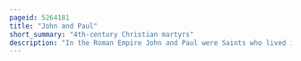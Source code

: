 ```yaml
---
pageid: 5264181
title: "John and Paul"
short_summary: "4th-century Christian martyrs"
description: "In the Roman Empire John and Paul were Saints who lived in the fourth Century. They were martyred on June 26th in Rome. The Year of their Martyrdom is uncertain according to their Acts ; it occurred under Julian the Apostate."
---
```

